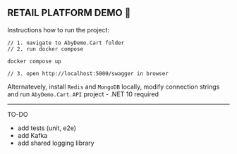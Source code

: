 RETAIL PLATFORM DEMO :shopping_cart:
---

Instructions how to run the project:
```
// 1. navigate to AbyDemo.Cart folder
// 2. run docker compose

docker compose up

// 3. open http://localhost:5000/swagger in browser
```

Alternatevely, install `Redis` and `MongoDB` locally, modify connection strings and run `AbyDemo.Cart.API` project - .NET 10 required

---

TO-DO
- add tests (unit, e2e)
- add Kafka
- add shared logging library